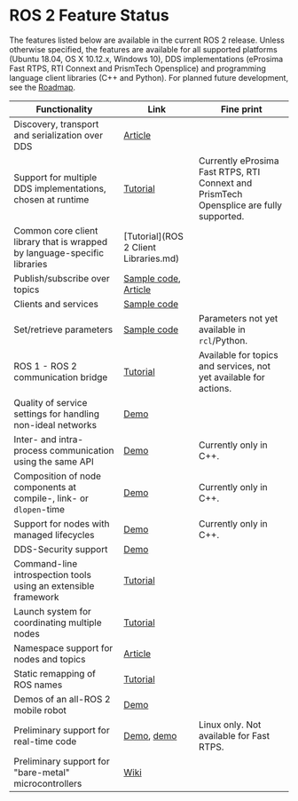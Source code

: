 # ROS 2 Feature Status

The features listed below are available in the current ROS 2 release.
Unless otherwise specified, the features are available for all supported platforms (Ubuntu 18.04, OS X 10.12.x, Windows 10), DDS implementations (eProsima Fast RTPS, RTI Connext and PrismTech Opensplice) and programming language client libraries (C++ and Python).
For planned future development, see the [Roadmap](Roadmap.md).

| Functionality | Link | Fine print |
| --- | --- | --- |
| Discovery, transport and serialization over DDS | [Article](http://design.ros2.org/articles/ros_on_dds.html) | |
| Support for multiple DDS implementations, chosen at runtime | [Tutorial](DDS-and-ROS-middleware-implementations.md) | Currently eProsima Fast RTPS, RTI Connext and PrismTech Opensplice are fully supported. |
| Common core client library that is wrapped by language-specific libraries | [Tutorial](ROS 2 Client Libraries.md) | |
| Publish/subscribe over topics | [Sample code](https://github.com/ros2/examples), [Article](http://design.ros2.org/articles/topic_and_service_names.html) | |
| Clients and services | [Sample code](https://github.com/ros2/examples) | |
| Set/retrieve parameters | [Sample code](https://github.com/ros2/demos/tree/0.5.1/demo_nodes_cpp/src/parameters) | Parameters not yet available in `rcl`/Python. |
| ROS 1 - ROS 2 communication bridge | [Tutorial](https://github.com/ros2/ros1_bridge/blob/master/README.md) | Available for topics and services, not yet available for actions. |
| Quality of service settings for handling non-ideal networks | [Demo](Quality-Of-Service.md) | |
| Inter- and intra-process communication using the same API | [Demo](Intra-Process-Communication.md) | Currently only in C++. |
| Composition of node components at compile-, link- or `dlopen`-time | [Demo](Composition.md) | Currently only in C++. |
| Support for nodes with managed lifecycles | [Demo](Managed-Nodes.md) | Currently only in C++. |
| DDS-Security support | [Demo](https://github.com/ros2/sros2) | |
| Command-line introspection tools using an extensible framework | [Tutorial](Introspection-with-command-line-tools.md) | |
| Launch system  for coordinating multiple nodes | [Tutorial](Launch-system.md) | |
| Namespace support for nodes and topics | [Article](http://design.ros2.org/articles/topic_and_service_names.html) | |
| Static remapping of ROS names | [Tutorial](Node-arguments.md) | |
| Demos of an all-ROS 2 mobile robot | [Demo](https://github.com/ros2/turtlebot2_demo) | |
| Preliminary support for real-time code | [Demo](Real-Time-Programming.md), [demo](Allocator-Template-Tutorial.md) | Linux only. Not available for Fast RTPS. |
| Preliminary support for "bare-metal" microcontrollers | [Wiki](https://github.com/ros2/freertps/wiki)| |
